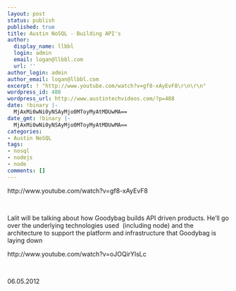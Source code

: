```yaml
---
layout: post
status: publish
published: true
title: Austin NoSQL - Building API's
author:
  display_name: llbbl
  login: admin
  email: logan@llbbl.com
  url: ''
author_login: admin
author_email: logan@llbbl.com
excerpt: ! "http://www.youtube.com/watch?v=gf8-xAyEvF8\r\n\r\n"
wordpress_id: 488
wordpress_url: http://www.austintechvideos.com/?p=488
date: !binary |-
  MjAxMi0wNi0yNSAyMjo0MToyMyAtMDUwMA==
date_gmt: !binary |-
  MjAxMi0wNi0yNSAyMjo0MToyMyAtMDUwMA==
categories:
- Austin NoSQL
tags:
- nosql
- nodejs
- node
comments: []
---
```

<p>http://www.youtube.com/watch?v=gf8-xAyEvF8</p>
<p><a id="more"></a><a id="more-488"></a></p>
<p>&nbsp;</p>
<p>Lalit will be talking about how Goodybag builds API driven products. He’ll go over the underlying technologies used  (including node) and the architecture to support the platform and infrastructure that Goodybag is laying down</p>
<p>http://www.youtube.com/watch?v=oJOQirYlsLc</p>
<p>&nbsp;</p>
<p>06.05.2012</p>
